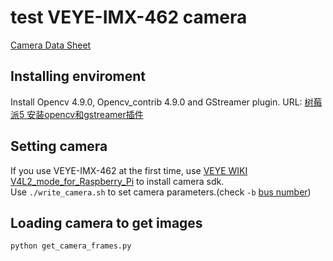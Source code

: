 <!--
 * @Author: sun510001 sqf121@gmail.com
 * @Date: 2024-05-31 23:04:45
 * @LastEditors: sun510001 sqf121@gmail.com
 * @LastEditTime: 2024-06-01 11:13:26
 * @FilePath: /camera/readme.md
 * @Description: 
-->
# test VEYE-IMX-462 camera
[Camera Data Sheet](https://wiki.veye.cc/index.php/VEYE-MIPI-IMX462_Data_Sheet)
## Installing enviroment
Install Opencv 4.9.0, Opencv_contrib 4.9.0 and GStreamer plugin.
URL: [树莓派5 安装opencv和gstreamer插件](https://www.sqf.icu/article/1d04a080-16d9-4aaa-b386-27009bbdd612)


## Setting camera
If you use VEYE-IMX-462 at the first time, use [VEYE WIKI V4L2_mode_for_Raspberry_Pi](https://wiki.veye.cc/index.php/V4L2_mode_for_Raspberry_Pi) to install camera sdk.\
Use `./write_camera.sh` to set camera parameters.(check `-b` [bus number](https://wiki.veye.cc/index.php/I2c_bus_number_and_video_node))

## Loading camera to get images
```shell
python get_camera_frames.py
```
